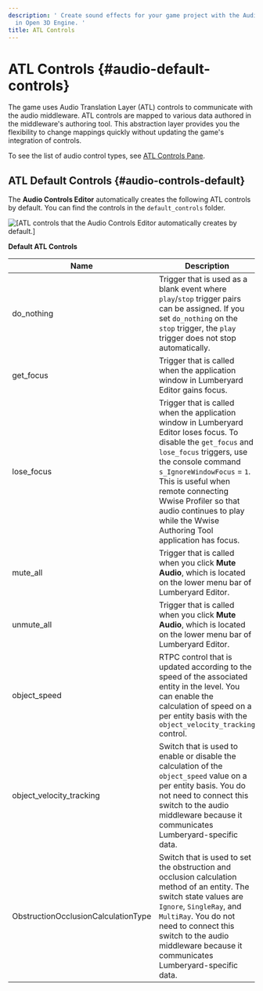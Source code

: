 ```yaml
---
description: ' Create sound effects for your game project with the Audio Controls Editor
  in Open 3D Engine. '
title: ATL Controls
---
```

# ATL Controls {#audio-default-controls}

The game uses Audio Translation Layer \(ATL\) controls to communicate with the audio middleware\. ATL controls are mapped to various data authored in the middleware's authoring tool\. This abstraction layer provides you the flexibility to change mappings quickly without updating the game's integration of controls\.

To see the list of audio control types, see [ATL Controls Pane](/docs/user-guide/features/interactivity/audio/atl-editor-atl-controls.md)\.

## ATL Default Controls {#audio-controls-default}

The **Audio Controls Editor** automatically creates the following ATL controls by default\. You can find the controls in the `default_controls` folder\.

![\[ATL controls that the Audio Controls Editor automatically creates by default.\]](/images/user-guide/audio/audio-atl-editor-default.png)


**Default ATL Controls**

| Name | Description |
| --- | --- |
| do\_nothing |  Trigger that is used as a blank event where `play`/`stop` trigger pairs can be assigned\. If you set `do_nothing` on the `stop` trigger, the `play` trigger does not stop automatically\.  |
| get\_focus |  Trigger that is called when the application window in Lumberyard Editor gains focus\.   |
| lose\_focus |  Trigger that is called when the application window in Lumberyard Editor loses focus\.  To disable the `get_focus` and `lose_focus` triggers, use the console command `s_IgnoreWindowFocus` = `1`\. This is useful when remote connecting Wwise Profiler so that audio continues to play while the Wwise Authoring Tool application has focus\.   |
| mute\_all |  Trigger that is called when you click **Mute Audio**, which is located on the lower menu bar of Lumberyard Editor\.  |
| unmute\_all |  Trigger that is called when you click **Mute Audio**, which is located on the lower menu bar of Lumberyard Editor\.  |
| object\_speed |  RTPC control that is updated according to the speed of the associated entity in the level\. You can enable the calculation of speed on a per entity basis with the `object_velocity_tracking` control\.   |
| object\_velocity\_tracking |  Switch that is used to enable or disable the calculation of the `object_speed` value on a per entity basis\. You do not need to connect this switch to the audio middleware because it communicates Lumberyard\-specific data\.   |
| ObstructionOcclusionCalculationType |  Switch that is used to set the obstruction and occlusion calculation method of an entity\. The switch state values are `Ignore`, `SingleRay`, and `MultiRay`\. You do not need to connect this switch to the audio middleware because it communicates Lumberyard\-specific data\.   |